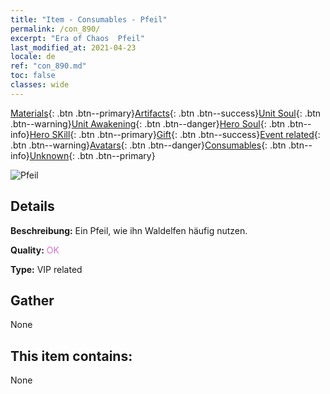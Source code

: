```yaml
---
title: "Item - Consumables - Pfeil"
permalink: /con_890/
excerpt: "Era of Chaos  Pfeil"
last_modified_at: 2021-04-23
locale: de
ref: "con_890.md"
toc: false
classes: wide
---
```

 [Materials](/ItemsDE/){: .btn .btn--primary}[Artifacts](/ItemsDE/Artifacts/){: .btn .btn--success}[Unit Soul](/ItemsDE/UnitSoul/){: .btn .btn--warning}[Unit Awakening](/ItemsDE/UnitAwakening/){: .btn .btn--danger}[Hero Soul](/ItemsDE/HeroSoul/){: .btn .btn--info}[Hero SKill](/ItemsDE/HeroSkill/){: .btn .btn--primary}[Gift](/ItemsDE/Gift/){: .btn .btn--success}[Event related](/ItemsDE/Events/){: .btn .btn--warning}[Avatars](/ItemsDE/Avatars/){: .btn .btn--danger}[Consumables](/ItemsDE/Consumables/){: .btn .btn--info}[Unknown](/ItemsDE/Unknown/){: .btn .btn--primary}

 ![Pfeil](/images/t/i_arrow.png)

## Details
 **Beschreibung:** Ein Pfeil, wie ihn Waldelfen häufig nutzen.

 **Quality:** <span style="color: #DA70D6">OK</span>

 **Type:** VIP related

## Gather

  None

## This item contains:

  None

